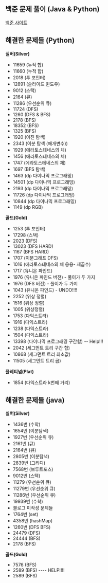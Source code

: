 ## 백준 문제 풀이 (Java & Python)

<a href='https://www.acmicpc.net/' target='_blank'>백준 사이트</a>

## 해결한 문제들 (Python)

**실버(Silver)**
- 11659 (누적 합)
- 11660 (누적 합)
- 2018 (투 포인터)
- 12891 (슬라이드 윈도우)
- 9012 (스택)
- 2164 (큐)
- 11286 (우선순위 큐)
- 11724 (DFS)
- 1260 (DFS & BFS)
- 2178 (BFS)
- 18352 (BFS)
- 1325 (BFS)
- 1920 (이진 탐색)
- 2343 (이분 탐색 (매개변수))
- 1929 (에라토스테네스의 체)
- 1456 (에라토스테네스의 체)
- 1747 (에라토스테네스의 체)
- 1697 (BFS 탐색)
- 1463 (dp 다이나믹 프로그래밍)
- 14501 (dp 다이나믹 프로그래밍)
- 2193 (dp 다이나믹 프로그래밍)
- 11726 (dp 다이나믹 프로그래밍)
- 10844 (dp 다이나믹 프로그래밍)
- 1149 (dp RGB)

**골드(Gold)**
- 1253 (투 포인터)
- 17298 (스택)
- 2023 (DFS)
- 13023 (DFS HARD)
- 1167 (BFS HARD)
- 1707 (이분그래프 DFS)
- 1016 (에라토스테네스의 체 응용- 제곱수)
- 1717 (유니온 파인드)
- 1976 (유니온 파인드 버전) - 풀이가 두 가지
- 1976 (DFS 버전) - 풀이가 두 가지
- 1043 (유니온 파인드) - UNDO!!!!
- 2252 (위상 정렬)
- 1516 (위상 정렬)
- 1005 (위상정렬)
- 1753 (다익스트라)
- 1916 (다익스트라)
- 1238 (다익스트라)
- 1504 (다익스트라)
- 13398 (다이나믹 프로그래밍 구간합) -- Help!!!
- 2042 (세그먼트 트리 구간 합)
- 10868 (세그먼트 트리 최소값)
- 11505 (세그먼트 트리 곱)

**플레티넘(Plat)**
- 1854 (다익스트라 k번째 거리)


## 해결한 문제들 (java)

**실버(Silver)**
- 1436번 (수학)
- 1654번 (이분탐색)
- 1927번 (우선순위 큐)
- 2161번 (큐)
- 2164번 (큐)
- 2805번 (이분탐색)
- 2839번 (그리디)
- 7568번 (브루트포스)
- 9012번 (스택)
- 11279 (우선순위 큐)
- 11279번 (우선순위 큐)
- 11286번 (우선순위 큐)
- 19939번 (수학)
- 블로그 미작성 문제들
- 1764번 (set)
- 4358번 (hashMap)
- 1260번 (DFS BFS)
- 24479 (DFS)
- 24444 (BFS)
- 2178 (BFS)

**골드(Gold)**
- 7576 (BFS)
- 2589 (BFS) ---- HELP!!!!
- 2589 (BFS)